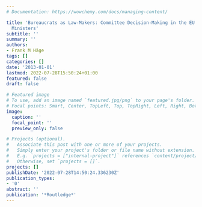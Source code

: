```yaml
---
# Documentation: https://wowchemy.com/docs/managing-content/

title: 'Bureaucrats as Law-Makers: Committee Decision-Making in the EU Council of
  Ministers'
subtitle: ''
summary: ''
authors:
- Frank M Häge
tags: []
categories: []
date: '2013-01-01'
lastmod: 2022-07-28T15:50:24+01:00
featured: false
draft: false

# Featured image
# To use, add an image named `featured.jpg/png` to your page's folder.
# Focal points: Smart, Center, TopLeft, Top, TopRight, Left, Right, BottomLeft, Bottom, BottomRight.
image:
  caption: ''
  focal_point: ''
  preview_only: false

# Projects (optional).
#   Associate this post with one or more of your projects.
#   Simply enter your project's folder or file name without extension.
#   E.g. `projects = ["internal-project"]` references `content/project/deep-learning/index.md`.
#   Otherwise, set `projects = []`.
projects: []
publishDate: '2022-07-28T14:50:24.336230Z'
publication_types:
- '0'
abstract: ''
publication: '*Routledge*'
---
```

